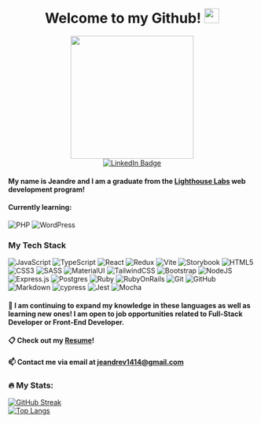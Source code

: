 <h1 align="center">
  Welcome to my Github!
  <img src="https://media.giphy.com/media/hvRJCLFzcasrR4ia7z/giphy.gif" width="30px"/>
</h1>
<div id="header" align="center">
  <img src="https://media.giphy.com/media/du3J3cXyzhj75IOgvA/giphy.gif" width="250"/>
</div>
<div id="badges" align="center">
    <a href="http://www.linkedin.com/in/jeandre-visser">
    <img src="https://img.shields.io/badge/LinkedIn-blue?style=for-the-badge&logo=linkedin&logoColor=white" alt="LinkedIn Badge"/>
  </a>
</div>


#### My name is Jeandre and I am a graduate from the [Lighthouse Labs](https://www.lighthouselabs.ca/) web development program!

#### Currently learning:
![PHP](https://img.shields.io/badge/php-777BB4?style=for-the-badge&logo=php&logoColor=white)
![WordPress](https://img.shields.io/badge/wordpress-21759B?style=for-the-badge&logo=php&logoColor=white)

### My Tech Stack
![JavaScript](https://img.shields.io/badge/javascript-F7DF1E?style=for-the-badge&logo=javascript&logoColor=black)
![TypeScript](https://img.shields.io/badge/typescript-3178C6?style=for-the-badge&logo=typescript&logoColor=white)
![React](https://img.shields.io/badge/react-%2320232a.svg?style=for-the-badge&logo=react&logoColor=%2361DAFB)
![Redux](https://img.shields.io/badge/redux-764ABC?style=for-the-badge&logo=redux&logoColor=white)
![Vite](https://img.shields.io/badge/vite-646CFF?style=for-the-badge&logo=vite&logoColor=white)
![Storybook](https://img.shields.io/badge/-Storybook-FF4785?style=for-the-badge&logo=storybook&logoColor=white)
![HTML5](https://img.shields.io/badge/html5-%23E34F26.svg?style=for-the-badge&logo=html5&logoColor=white)
![CSS3](https://img.shields.io/badge/css3-%231572B6.svg?style=for-the-badge&logo=css3&logoColor=white)
![SASS](https://img.shields.io/badge/SASS-hotpink.svg?style=for-the-badge&logo=SASS&logoColor=white)
![MaterialUI](https://img.shields.io/badge/-material%20ui-007FFF?style=for-the-badge&logo=mui&logoColor=white)
![TailwindCSS](https://img.shields.io/badge/-tailwind%20css-06B6D4?style=for-the-badge&logo=tailwind-css&logoColor=white)
![Bootstrap](https://img.shields.io/badge/bootstrap-%23563D7C.svg?style=for-the-badge&logo=bootstrap&logoColor=white)
![NodeJS](https://img.shields.io/badge/node.js-6DA55F?style=for-the-badge&logo=node.js&logoColor=white)
![Express.js](https://img.shields.io/badge/express.js-%23404d59.svg?style=for-the-badge&logo=express&logoColor=%2361DAFB)
![Postgres](https://img.shields.io/badge/postgresql-%23316192.svg?style=for-the-badge&logo=postgresql&logoColor=white)
![Ruby](https://img.shields.io/badge/ruby-CC0000?style=for-the-badge&logo=ruby&logoColor=white)
![RubyOnRails](https://img.shields.io/badge/ruby%20on%20rails-CC0000?style=for-the-badge&logo=ruby-on-rails&logoColor=white)
![Git](https://img.shields.io/badge/git-%23F05033.svg?style=for-the-badge&logo=git&logoColor=white)
![GitHub](https://img.shields.io/badge/github-%23121011.svg?style=for-the-badge&logo=github&logoColor=white)
![Markdown](https://img.shields.io/badge/markdown-%23000000.svg?style=for-the-badge&logo=markdown&logoColor=white)
![cypress](https://img.shields.io/badge/-cypress-%23E5E5E5?style=for-the-badge&logo=cypress&logoColor=058a5e)
![Jest](https://img.shields.io/badge/-jest-%23C21325?style=for-the-badge&logo=jest&logoColor=white)
![Mocha](https://img.shields.io/badge/-mocha-%238D6748?style=for-the-badge&logo=mocha&logoColor=white)

#### 🌱  I am continuing to expand my knowledge in these languages as well as learning new ones! I am open to job opportunities related to Full-Stack Developer or Front-End Developer. 

#### :clipboard: Check out my [Resume](https://resume.creddle.io/resume/9fih5w59z8y)!
#### 📫 Contact me via email at jeandrev1414@gmail.com


### :fire: My Stats:
[![GitHub Streak](http://github-readme-streak-stats.herokuapp.com?user=jeandre-visser&theme=gruvbox_duo&border_radius=6)](https://git.io/streak-stats)<br />
[![Top Langs](https://github-readme-stats.vercel.app/api/top-langs/?username=jeandre-visser&layout=compact&theme=vision-friendly)](https://github.com/anuraghazra/github-readme-stats)



